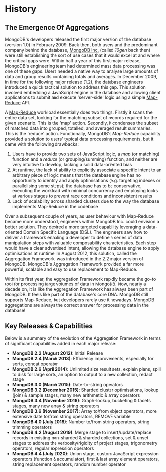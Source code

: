 # History

## The Emergence Of Aggregations

MongoDB's developers released the first major version of the database (version 1.0) in February 2009. Back then, both users and the predominant company behind the database, [MongoDB Inc.](https://en.wikipedia.org/wiki/MongoDB_Inc.) (called _10gen_ back then) were still establishing the sort of use cases that it would excel at and where the critical gaps were. Within half a year of this first major release, MongoDB's engineering team had determined mass data processing was one of these gaps. Users needed a native way to analyse large amounts of data and group results containing totals and averages. In December 2009, in time for the following major release (1.2), the database engineers introduced a quick tactical solution to address this gap. This solution involved embedding a JavaScript engine in the database and allowing client applications to submit and execute 'server-side' logic using a simple [Map-Reduce](https://docs.mongodb.com/manual/core/map-reduce/) API.

A [Map-Reduce](https://en.wikipedia.org/wiki/MapReduce) workload essentially does two things. Firstly it scans the entire data set, looking for the matching subset of records required for the given scenario. This is the 'map' action. Secondly, it condenses the subset of matched data into grouped, totalled, and averaged result summaries. This is the 'reduce' action. Functionally, MongoDB's _Map-Reduce_ capability provided a solution to users' typical data processing requirements, but it came with the following drawbacks:

 1. Users have to provide two sets of JavaScript logic, a _map_ (or matching) function and a _reduce_ (or grouping/summing) function, and neither are very intuitive to develop, lacking a solid data-oriented bias
 2. At runtime, the lack of ability to explicitly associate a specific intent to an arbitrary piece of logic means that the database engine has no opportunity to identify and apply optimisations (e.g. targeting indexes or parallelising some steps); the database has to be conservative, executing the workload with minimal concurrency and employing locks at various stages to prevent race conditions and inconsistent results
 3. Lack of scalability across sharded clusters due to the way the database implements Map-Reduce in the codebase
 
Over a subsequent couple of years, as user behaviour with Map-Reduce became more understood, engineers within MongoDB Inc. could envision a better solution. They desired a more targeted capability leveraging a data-oriented Domain Specific Language (DSL). The engineers saw how to deliver a framework enabling a developer to define a series of data manipulation steps with valuable composability characteristics. Each step would have a clear advertised intent, allowing the database engine to apply optimisations at runtime. In August 2012, this solution, called the Aggregation Framework, was introduced in the 2.2 major version of MongoDB. MongoDB's Aggregation Framework provided a far more powerful, scalable and easy to use replacement to Map-Reduce.

Within its first year, the Aggregation Framework rapidly became the go-to tool for processing large volumes of data in MongoDB. Now, nearly a decade on, it is like the Aggregation Framework has always been part of MongoDB. It feels like part of the database's core DNA. MongoDB still supports Map-Reduce, but developers rarely use it nowadays. MongoDB aggregations are always the correct answer for processing data in the database!


## Key Releases & Capabilities 

Below is a summary of the evolution of the Aggregation Framework in terms of significant capabilities added in each major release:

* __MongoDB 2.2 (August 2012)__: Initial Release
* __MongoDB 2.4 (March 2013)__: Efficiency improvements, especially for sorts, concat operator
* __MongoDB 2.6 (April 2014)__: Unlimited size result sets, explain plans, spill to disk for large sorts, an option to output to a new collection, redact stage
* __MongoDB 3.0 (March 2015)__: Date-to-string operators
* __MongoDB 3.2 (December 2015)__: Sharded cluster optimisations, lookup (join) & sample stages, many new arithmetic & array operators
* __MongoDB 3.4 (November 2016)__: Graph-lookup, bucketing & facets stages, many new array & string operators 
* __MongoDB 3.6 (November 2017)__: Array to/from object operators, more extensive date to/from string operators, REMOVE variable
* __MongoDB 4.0 (July 2018)__: Number to/from string operators, string trimming operators
* __MongoDB 4.2 (August 2019)__: Merge stage to insert/update/replace records in existing non-sharded & sharded collections, set & unset stages to address the verbosity/rigidity of project stages, trigonometry operators, regular expression operators
* __MongoDB 4.4 (July 2020)__: Union stage, custom JavaScript expression operators (function & accumulator), first & last array element operators, string replacement operators, random number operator

